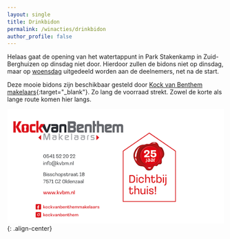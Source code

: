 ```yaml
---
layout: single
title: Drinkbidon
permalink: /winacties/drinkbidon
author_profile: false
---
```


Helaas gaat de opening van het watertappunt in Park Stakenkamp in Zuid-Berghuizen op dinsdag niet door. Hierdoor zullen de bidons niet op dinsdag, maar op [woensdag](/routes/woensdag) uitgedeeld worden aan de deelnemers, net na de start.  

Deze mooie bidons zijn beschikbaar gesteld door [Kock van Benthem makelaars](https://www.kvbm.nl/){:target="_blank"}. Zo lang de voorraad strekt. Zowel de korte als lange route komen hier langs.  

![Kock van Benthem makelaars](/assets/sponsors/KockVanBenthem.png){: .align-center}